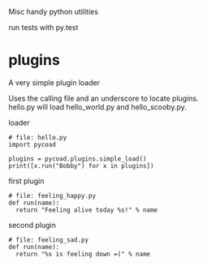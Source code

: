 Misc handy python utilities

run tests with py.test

# plugins
A very simple plugin loader

Uses the calling file and an underscore to locate plugins. <br>
hello.py will load hello\_world.py and hello\_scooby.py.

loader

    # file: hello.py
    import pycoad
    
    plugins = pycoad.plugins.simple_load()
    print([x.run("Bobby") for x in plugins])

first plugin

    # file: feeling_happy.py
    def run(name):
      return "Feeling alive today %s!" % name

second plugin

    # file: feeling_sad.py
    def run(name):
      return "%s is feeling down =(" % name

